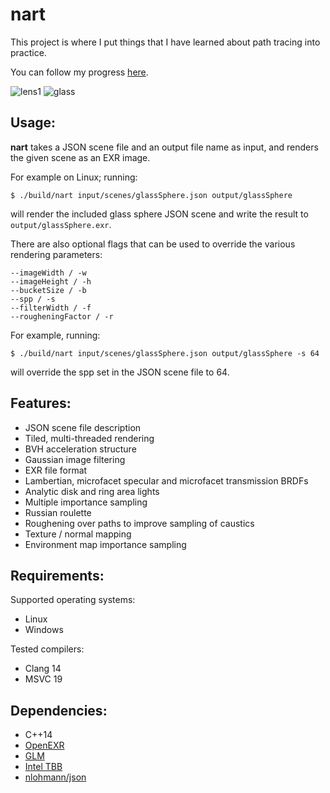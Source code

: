 # nart
This project is where I put things that I have learned about path tracing into practice.

You can follow my progress [here](https://bsky.app/profile/shaneasimms.bsky.social/post/3lannomsuv327).

![lens1](https://github.com/user-attachments/assets/4d00b1e6-eb6e-41a6-be32-996d47974566)
![glass](https://github.com/user-attachments/assets/8cbb833f-176d-4527-ba49-d5751709814e)

## Usage:
**nart** takes a JSON scene file and an output file name as input, and renders the given scene as an EXR image.

For example on Linux; running:

`$ ./build/nart input/scenes/glassSphere.json output/glassSphere`

will render the included glass sphere JSON scene and write the result to `output/glassSphere.exr`.

There are also optional flags that can be used to override the various rendering parameters:
```
--imageWidth / -w
--imageHeight / -h
--bucketSize / -b
--spp / -s
--filterWidth / -f
--rougheningFactor / -r
```

For example, running:

`$ ./build/nart input/scenes/glassSphere.json output/glassSphere -s 64`

will override the spp set in the JSON scene file to 64.

## Features:
  - JSON scene file description
  - Tiled, multi-threaded rendering
  - BVH acceleration structure
  - Gaussian image filtering
  - EXR file format
  - Lambertian, microfacet specular and microfacet transmission BRDFs
  - Analytic disk and ring area lights
  - Multiple importance sampling
  - Russian roulette
  - Roughening over paths to improve sampling of caustics
  - Texture / normal mapping
  - Environment map importance sampling

## Requirements:
Supported operating systems:
  - Linux
  - Windows

Tested compilers:
  - Clang 14
  - MSVC 19

## Dependencies:
  - C++14
  - [OpenEXR](https://openexr.com/en/latest/install.html#install)
  - [GLM](https://github.com/g-truc/glm)
  - [Intel TBB](https://www.intel.com/content/www/us/en/developer/articles/tool/oneapi-standalone-components.html#onetbb)
  - [nlohmann/json](https://github.com/nlohmann/json)
